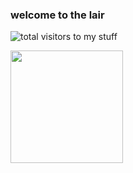 ### welcome to the lair

![total visitors to my stuff](https://visitor-badge.glitch.me/badge?page_id=${your.username}.${your.repo.id})

<img height="180em" src="https://github-readme-stats.vercel.app/api?username=plyr4&show_icons=true&hide_border=true&&count_private=true&include_all_commits=true" />

<!--
**plyr4/plyr4** is a ✨ _special_ ✨ repository because its `README.md` (this file) appears on your GitHub profile.

Here are some ideas to get you started:

- 🔭 I’m currently working on ...
- 🌱 I’m currently learning ...
- 👯 I’m looking to collaborate on ...
- 🤔 I’m looking for help with ...
- 💬 Ask me about ...
- 📫 How to reach me: ...
- 😄 Pronouns: ...
- ⚡ Fun fact: ...
-->
